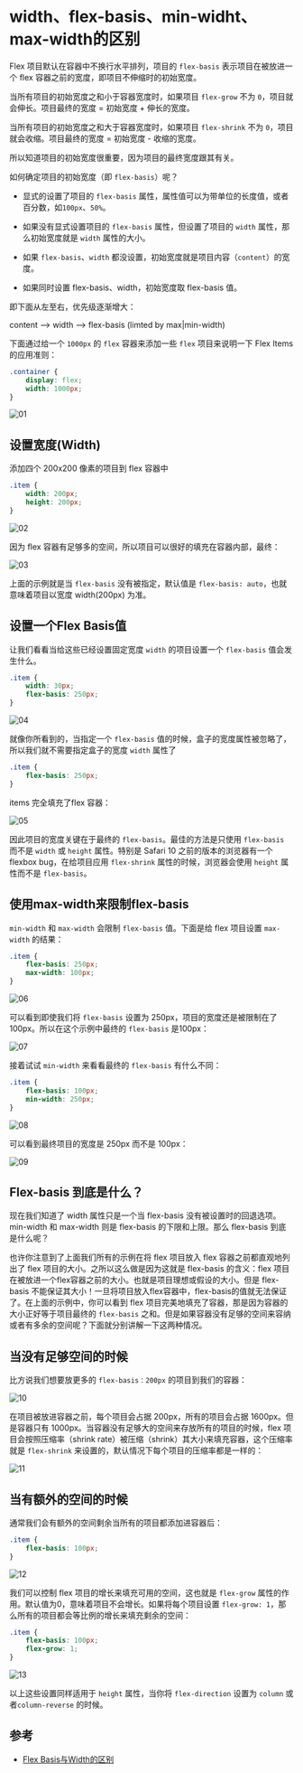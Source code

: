 # width、flex-basis、min-widht、max-width的区别

Flex 项目默认在容器中不换行水平排列，项目的 `flex-basis` 表示项目在被放进一个 flex 容器之前的宽度，即项目不伸缩时的初始宽度。

当所有项目的初始宽度之和小于容器宽度时，如果项目 `flex-grow` 不为 `0`，项目就会伸长。项目最终的宽度 = 初始宽度 + 伸长的宽度。

当所有项目的初始宽度之和大于容器宽度时，如果项目 `flex-shrink` 不为 `0`，项目就会收缩。项目最终的宽度 = 初始宽度 - 收缩的宽度。

所以知道项目的初始宽度很重要，因为项目的最终宽度跟其有关。

如何确定项目的初始宽度（即 `flex-basis`）呢？

- 显式的设置了项目的 `flex-basis` 属性，属性值可以为带单位的长度值，或者百分数，如`100px`、`50%`。

- 如果没有显式设置项目的 `flex-basis` 属性，但设置了项目的 `width` 属性，那么初始宽度就是 `width` 属性的大小。

- 如果 `flex-basis`、`width` 都没设置，初始宽度就是项目内容（`content`）的宽度。

- 如果同时设置 flex-basis、width，初始宽度取 flex-basis 值。

即下面从左至右，优先级逐渐增大：

content –> width –> flex-basis (limted by max|min-width)

下面通过给一个 `1000px` 的 `flex` 容器来添加一些 `flex` 项目来说明一下 Flex Items 的应用准则：

```css
.container {
    display: flex;
    width: 1000px;
}
```

![01](https://image.newarea.site/20230725/01.webp)

## 设置宽度(Width)

添加四个 200x200 像素的项目到 flex 容器中

```css
.item {
    width: 200px;
    height: 200px;
}
```

![02](https://image.newarea.site/20230725/02.webp)

因为 flex 容器有足够多的空间，所以项目可以很好的填充在容器内部，最终：

![03](https://image.newarea.site/20230725/03.webp)

上面的示例就是当 `flex-basis` 没有被指定，默认值是 `flex-basis: auto`，也就意味着项目以宽度 width(200px) 为准。

## 设置一个Flex Basis值

让我们看看当给这些已经设置固定宽度 `width` 的项目设置一个 `flex-basis` 值会发生什么。

```css
.item {
    width: 30px;
    flex-basis: 250px;
}
```

![04](https://image.newarea.site/20230725/04.webp)

就像你所看到的，当指定一个 `flex-basis` 值的时候，盒子的宽度属性被忽略了，所以我们就不需要指定盒子的宽度 `width` 属性了

```css
.item {
    flex-basis: 250px;
}
```

items 完全填充了flex 容器：

![05](https://image.newarea.site/20230725/05.webp)

因此项目的宽度关键在于最终的 `flex-basis`。最佳的方法是只使用 `flex-basis` 而不是 `width` 或 `height` 属性。特别是 Safari 10 之前的版本的浏览器有一个 flexbox bug，在给项目应用 `flex-shrink` 属性的时候，浏览器会使用 `height` 属性而不是 `flex-basis`。

## 使用max-width来限制flex-basis

`min-width` 和 `max-width` 会限制 `flex-basis` 值。下面是给 flex 项目设置 `max-width` 的结果：

```css
.item {
    flex-basis: 250px;
    max-width: 100px;
}
```

![06](https://image.newarea.site/20230725/06.webp)

可以看到即使我们将 `flex-basis` 设置为 250px，项目的宽度还是被限制在了 100px。所以在这个示例中最终的 `flex-basis` 是100px：

![07](https://image.newarea.site/20230725/07.webp)

接着试试 `min-width` 来看看最终的 `flex-basis` 有什么不同：

```css
.item {
    flex-basis: 100px;
    min-width: 250px;
}
```

![08](https://image.newarea.site/20230725/08.webp)

可以看到最终项目的宽度是 250px 而不是 100px：

![09](https://image.newarea.site/20230725/09.webp)

## Flex-basis 到底是什么？

现在我们知道了 width 属性只是一个当 flex-basis 没有被设置时的回退选项。min-width 和 max-width 则是 flex-basis 的下限和上限。那么 flex-basis 到底是什么呢？

也许你注意到了上面我们所有的示例在将 flex 项目放入 flex 容器之前都直观地列出了 flex 项目的大小。之所以这么做是因为这就是 flex-basis 的含义：flex 项目在被放进一个flex容器之前的大小。也就是项目理想或假设的大小。但是 flex-basis 不能保证其大小！一旦将项目放入flex容器中，flex-basis的值就无法保证了。在上面的示例中，你可以看到 flex 项目完美地填充了容器，那是因为容器的大小正好等于项目最终的 `flex-basis` 之和。但是如果容器没有足够的空间来容纳或者有多余的空间呢？下面就分别讲解一下这两种情况。

## 当没有足够空间的时候

比方说我们想要放更多的 `flex-basis：200px` 的项目到我们的容器：

![10](https://image.newarea.site/20230725/10.webp)

在项目被放进容器之前，每个项目会占据 200px，所有的项目会占据 1600px。但是容器只有 1000px。当容器没有足够大的空间来存放所有的项目的时候，flex 项目会按照压缩率（shrink rate）被压缩（shrink）其大小来填充容器，这个压缩率就是 `flex-shrink` 来设置的，默认情况下每个项目的压缩率都是一样的：

![11](https://image.newarea.site/20230725/11.webp)

## 当有额外的空间的时候

通常我们会有额外的空间剩余当所有的项目都添加进容器后：

```css
.item {
    flex-basis: 100px;
}
```

![12](https://image.newarea.site/20230725/12.webp)

我们可以控制 flex 项目的增长来填充可用的空间，这也就是 `flex-grow` 属性的作用。默认值为0，意味着项目不会增长。如果将每个项目设置 `flex-grow: 1`，那么所有的项目都会等比例的增长来填充剩余的空间：

```css
.item {
    flex-basis: 100px;
    flex-grow: 1;
}
```

![13](https://image.newarea.site/20230725/13.webp)

以上这些设置同样适用于 `height` 属性，当你将 `flex-direction` 设置为 `column` 或者`column-reverse` 的时候。

## 参考

- [Flex Basis与Width的区别](https://www.jianshu.com/p/17b1b445ecd4)
